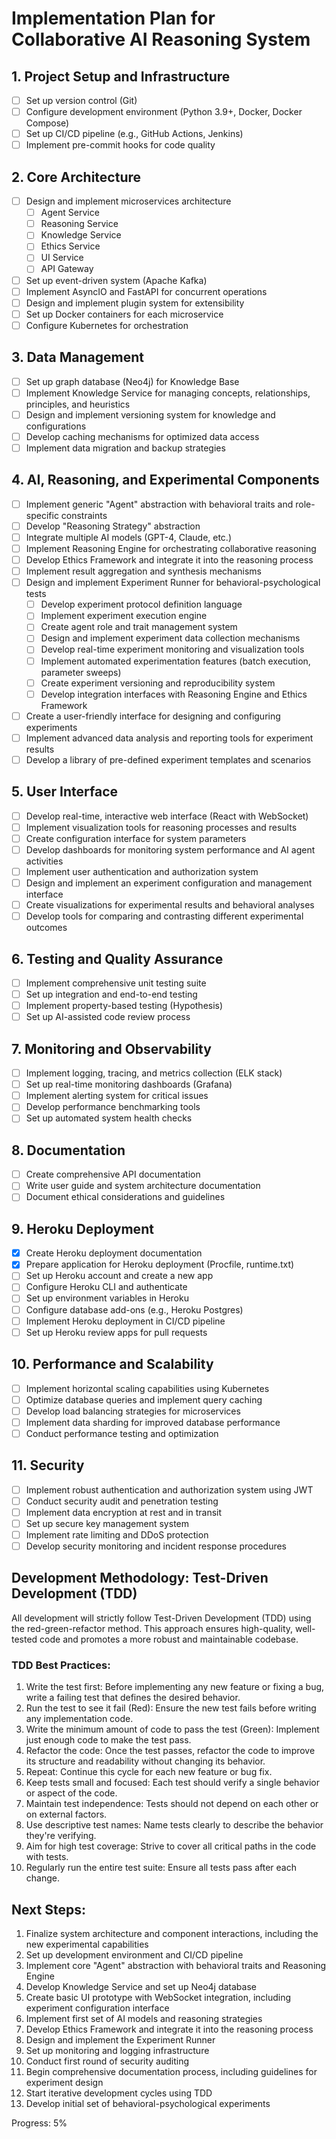 # Implementation Plan for Collaborative AI Reasoning System

## 1. Project Setup and Infrastructure
- [ ] Set up version control (Git)
- [ ] Configure development environment (Python 3.9+, Docker, Docker Compose)
- [ ] Set up CI/CD pipeline (e.g., GitHub Actions, Jenkins)
- [ ] Implement pre-commit hooks for code quality

## 2. Core Architecture
- [ ] Design and implement microservices architecture
  - [ ] Agent Service
  - [ ] Reasoning Service
  - [ ] Knowledge Service
  - [ ] Ethics Service
  - [ ] UI Service
  - [ ] API Gateway
- [ ] Set up event-driven system (Apache Kafka)
- [ ] Implement AsyncIO and FastAPI for concurrent operations
- [ ] Design and implement plugin system for extensibility
- [ ] Set up Docker containers for each microservice
- [ ] Configure Kubernetes for orchestration

## 3. Data Management
- [ ] Set up graph database (Neo4j) for Knowledge Base
- [ ] Implement Knowledge Service for managing concepts, relationships, principles, and heuristics
- [ ] Design and implement versioning system for knowledge and configurations
- [ ] Develop caching mechanisms for optimized data access
- [ ] Implement data migration and backup strategies

## 4. AI, Reasoning, and Experimental Components
- [ ] Implement generic "Agent" abstraction with behavioral traits and role-specific constraints
- [ ] Develop "Reasoning Strategy" abstraction
- [ ] Integrate multiple AI models (GPT-4, Claude, etc.)
- [ ] Implement Reasoning Engine for orchestrating collaborative reasoning
- [ ] Develop Ethics Framework and integrate it into the reasoning process
- [ ] Implement result aggregation and synthesis mechanisms
- [ ] Design and implement Experiment Runner for behavioral-psychological tests
  - [ ] Develop experiment protocol definition language
  - [ ] Implement experiment execution engine
  - [ ] Create agent role and trait management system
  - [ ] Design and implement experiment data collection mechanisms
  - [ ] Develop real-time experiment monitoring and visualization tools
  - [ ] Implement automated experimentation features (batch execution, parameter sweeps)
  - [ ] Create experiment versioning and reproducibility system
  - [ ] Develop integration interfaces with Reasoning Engine and Ethics Framework
- [ ] Create a user-friendly interface for designing and configuring experiments
- [ ] Implement advanced data analysis and reporting tools for experiment results
- [ ] Develop a library of pre-defined experiment templates and scenarios

## 5. User Interface
- [ ] Develop real-time, interactive web interface (React with WebSocket)
- [ ] Implement visualization tools for reasoning processes and results
- [ ] Create configuration interface for system parameters
- [ ] Develop dashboards for monitoring system performance and AI agent activities
- [ ] Implement user authentication and authorization system
- [ ] Design and implement an experiment configuration and management interface
- [ ] Create visualizations for experimental results and behavioral analyses
- [ ] Develop tools for comparing and contrasting different experimental outcomes

## 6. Testing and Quality Assurance
- [ ] Implement comprehensive unit testing suite
- [ ] Set up integration and end-to-end testing
- [ ] Implement property-based testing (Hypothesis)
- [ ] Set up AI-assisted code review process

## 7. Monitoring and Observability
- [ ] Implement logging, tracing, and metrics collection (ELK stack)
- [ ] Set up real-time monitoring dashboards (Grafana)
- [ ] Implement alerting system for critical issues
- [ ] Develop performance benchmarking tools
- [ ] Set up automated system health checks

## 8. Documentation
- [ ] Create comprehensive API documentation
- [ ] Write user guide and system architecture documentation
- [ ] Document ethical considerations and guidelines

## 9. Heroku Deployment
- [x] Create Heroku deployment documentation
- [x] Prepare application for Heroku deployment (Procfile, runtime.txt)
- [ ] Set up Heroku account and create a new app
- [ ] Configure Heroku CLI and authenticate
- [ ] Set up environment variables in Heroku
- [ ] Configure database add-ons (e.g., Heroku Postgres)
- [ ] Implement Heroku deployment in CI/CD pipeline
- [ ] Set up Heroku review apps for pull requests

## 10. Performance and Scalability
- [ ] Implement horizontal scaling capabilities using Kubernetes
- [ ] Optimize database queries and implement query caching
- [ ] Develop load balancing strategies for microservices
- [ ] Implement data sharding for improved database performance
- [ ] Conduct performance testing and optimization

## 11. Security
- [ ] Implement robust authentication and authorization system using JWT
- [ ] Conduct security audit and penetration testing
- [ ] Implement data encryption at rest and in transit
- [ ] Set up secure key management system
- [ ] Implement rate limiting and DDoS protection
- [ ] Develop security monitoring and incident response procedures

## Development Methodology: Test-Driven Development (TDD)

All development will strictly follow Test-Driven Development (TDD) using the red-green-refactor method. This approach ensures high-quality, well-tested code and promotes a more robust and maintainable codebase.

### TDD Best Practices:

1. Write the test first: Before implementing any new feature or fixing a bug, write a failing test that defines the desired behavior.
2. Run the test to see it fail (Red): Ensure the new test fails before writing any implementation code.
3. Write the minimum amount of code to pass the test (Green): Implement just enough code to make the test pass.
4. Refactor the code: Once the test passes, refactor the code to improve its structure and readability without changing its behavior.
5. Repeat: Continue this cycle for each new feature or bug fix.
6. Keep tests small and focused: Each test should verify a single behavior or aspect of the code.
7. Maintain test independence: Tests should not depend on each other or on external factors.
8. Use descriptive test names: Name tests clearly to describe the behavior they're verifying.
9. Aim for high test coverage: Strive to cover all critical paths in the code with tests.
10. Regularly run the entire test suite: Ensure all tests pass after each change.

## Next Steps:
1. Finalize system architecture and component interactions, including the new experimental capabilities
2. Set up development environment and CI/CD pipeline
3. Implement core "Agent" abstraction with behavioral traits and Reasoning Engine
4. Develop Knowledge Service and set up Neo4j database
5. Create basic UI prototype with WebSocket integration, including experiment configuration interface
6. Implement first set of AI models and reasoning strategies
7. Develop Ethics Framework and integrate it into the reasoning process
8. Design and implement the Experiment Runner
9. Set up monitoring and logging infrastructure
10. Conduct first round of security auditing
11. Begin comprehensive documentation process, including guidelines for experiment design
12. Start iterative development cycles using TDD
13. Develop initial set of behavioral-psychological experiments

Progress: 5%
